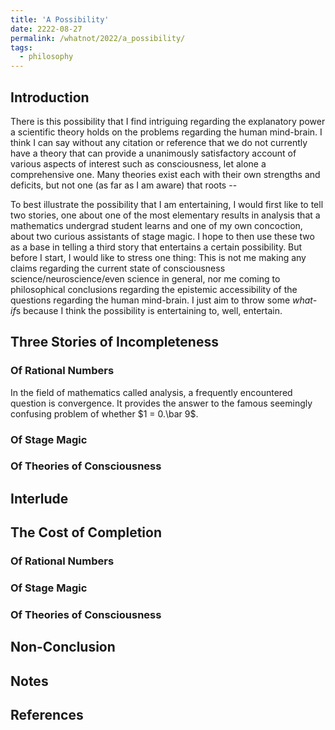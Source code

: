 ```yaml
---
title: 'A Possibility'
date: 2222-08-27
permalink: /whatnot/2022/a_possibility/
tags:
  - philosophy
---
```


## Introduction

There is this possibility that I find intriguing regarding the explanatory power a scientific theory holds on the problems regarding the human mind-brain. I think I can say without any citation or reference that we do not currently have a theory that can provide a unanimously satisfactory account of various aspects of interest such as consciousness, let alone a comprehensive one. Many theories exist each with their own strengths and deficits, but not one (as far as I am aware) that roots --

To best illustrate the possibility that I am entertaining, I would first like to tell two stories, one about one of the most elementary results in analysis that a mathematics undergrad student learns and one of my own concoction, about two curious assistants of stage magic. I hope to then use these two as a base in telling a third story that entertains a certain possibility. But before I start, I would like to stress one thing: This is not me making any claims regarding the current state of consciousness science/neuroscience/even science in general, nor me coming to philosophical conclusions regarding the epistemic accessibility of the questions regarding the human mind-brain. I just aim to throw some *what-if*s because I think the possibility is entertaining to, well, entertain.

## Three Stories of Incompleteness

### Of Rational Numbers

In the field of mathematics called analysis, a frequently encountered question is convergence. It provides the answer to the famous seemingly confusing problem of whether $1 = 0.\bar 9$.

### Of Stage Magic

### Of Theories of Consciousness

## Interlude

## The Cost of Completion

### Of Rational Numbers

### Of Stage Magic

### Of Theories of Consciousness

## Non-Conclusion

## Notes

<!-- 1. <a id="footnotetext1"></a>  [Back up.](/whatnot/2022/a_possibility/#footnotemark1) 
<sup><a id="footnotemark1" href="/whatnot/2022/a_possibility/#footnotetext1">1</a></sup> -->

## References